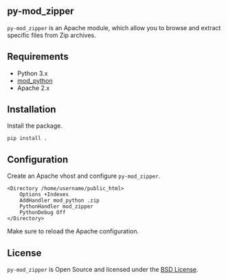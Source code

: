 ## py-mod_zipper

`py-mod_zipper` is an Apache module, which allow you to browse and
extract specific files from Zip archives.

## Requirements

- Python 3.x
- [mod_python](https://github.com/grisha/mod_python)
- Apache 2.x

## Installation

Install the package.

``` shell
pip install .
```

## Configuration

Create an Apache vhost and configure `py-mod_zipper`.

``` apacheconf
<Directory /home/username/public_html> 
	Options +Indexes
	AddHandler mod_python .zip
	PythonHandler mod_zipper
	PythonDebug Off 
</Directory>
```

Make sure to reload the Apache configuration.

## License

`py-mod_zipper` is Open Source and licensed under the [BSD
License](http://opensource.org/licenses/BSD-2-Clause).
